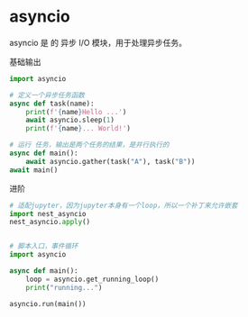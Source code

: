 # asyncio

asyncio 是 的 异步 I/O 模块，用于处理异步任务。

基础输出
```python 
import asyncio

# 定义一个异步任务函数
async def task(name):
    print(f'{name}Hello ...')
    await asyncio.sleep(1)
    print(f'{name}... World!')

# 运行 任务，输出是两个任务的结果，是并行执行的
async def main():
    await asyncio.gather(task("A"), task("B"))
await main()
```

进阶

```python 
# 适配jupyter，因为jupyter本身有一个loop，所以一个补丁来允许嵌套
import nest_asyncio
nest_asyncio.apply()


# 脚本入口，事件循环
import asyncio

async def main():
    loop = asyncio.get_running_loop()
    print("running...")

asyncio.run(main())

```